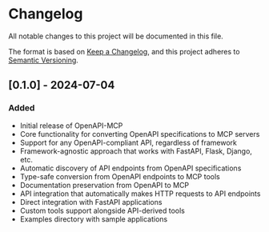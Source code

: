 # Changelog

All notable changes to this project will be documented in this file.

The format is based on [Keep a Changelog](https://keepachangelog.com/en/1.0.0/),
and this project adheres to [Semantic Versioning](https://semver.org/spec/v2.0.0.html).


## [0.1.0] - 2024-07-04

### Added
- Initial release of OpenAPI-MCP
- Core functionality for converting OpenAPI specifications to MCP servers
- Support for any OpenAPI-compliant API, regardless of framework
- Framework-agnostic approach that works with FastAPI, Flask, Django, etc.
- Automatic discovery of API endpoints from OpenAPI specifications
- Type-safe conversion from OpenAPI endpoints to MCP tools
- Documentation preservation from OpenAPI to MCP
- API integration that automatically makes HTTP requests to API endpoints
- Direct integration with FastAPI applications
- Custom tools support alongside API-derived tools
- Examples directory with sample applications 
